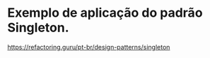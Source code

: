 # Exemplo de aplicação do padrão Singleton.
 
https://refactoring.guru/pt-br/design-patterns/singleton